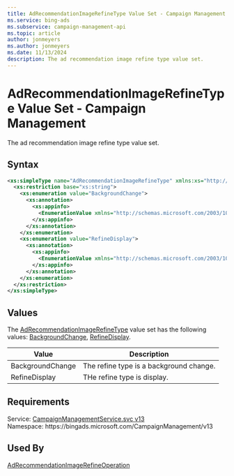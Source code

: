 ```yaml
---
title: AdRecommendationImageRefineType Value Set - Campaign Management
ms.service: bing-ads
ms.subservice: campaign-management-api
ms.topic: article
author: jonmeyers
ms.author: jonmeyers
ms.date: 11/13/2024
description: The ad recommendation image refine type value set.
---
```

# AdRecommendationImageRefineType Value Set - Campaign Management
The ad recommendation image refine type value set.

## Syntax
```xml
<xs:simpleType name="AdRecommendationImageRefineType" xmlns:xs="http://www.w3.org/2001/XMLSchema">
  <xs:restriction base="xs:string">
    <xs:enumeration value="BackgroundChange">
      <xs:annotation>
        <xs:appinfo>
          <EnumerationValue xmlns="http://schemas.microsoft.com/2003/10/Serialization/">1</EnumerationValue>
        </xs:appinfo>
      </xs:annotation>
    </xs:enumeration>
    <xs:enumeration value="RefineDisplay">
      <xs:annotation>
        <xs:appinfo>
          <EnumerationValue xmlns="http://schemas.microsoft.com/2003/10/Serialization/">2</EnumerationValue>
        </xs:appinfo>
      </xs:annotation>
    </xs:enumeration>
  </xs:restriction>
</xs:simpleType>
```

## <a name="values"></a>Values

The [AdRecommendationImageRefineType](adrecommendationimagerefinetype.md) value set has the following values: [BackgroundChange](#backgroundchange), [RefineDisplay](#refinedisplay).

|Value|Description|
|-----------|---------------|
|<a name="backgroundchange"></a>BackgroundChange|The refine type is a background change.|
|<a name="refinedisplay"></a>RefineDisplay|THe refine type is display.|

## Requirements
Service: [CampaignManagementService.svc v13](https://campaign.api.bingads.microsoft.com/Api/Advertiser/CampaignManagement/v13/CampaignManagementService.svc)  
Namespace: https\://bingads.microsoft.com/CampaignManagement/v13  

## Used By
[AdRecommendationImageRefineOperation](adrecommendationimagerefineoperation.md)  

